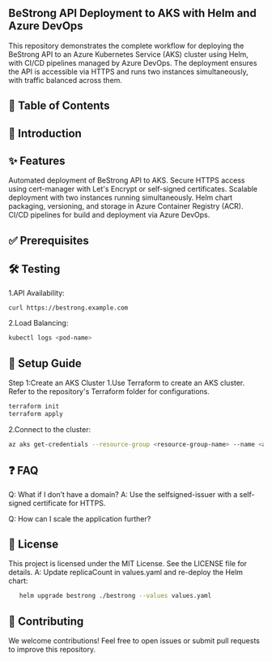 ## BeStrong API Deployment to AKS with Helm and Azure DevOps

This repository demonstrates the complete workflow for deploying the BeStrong API to an Azure Kubernetes Service (AKS) cluster using Helm, with CI/CD pipelines managed by Azure DevOps. The deployment ensures the API is accessible via HTTPS and runs two instances simultaneously, with traffic balanced across them.

## 📖 Table of Contents

## 📝 Introduction

## ✨ Features

Automated deployment of BeStrong API to AKS.
Secure HTTPS access using cert-manager with Let's Encrypt or self-signed certificates.
Scalable deployment with two instances running simultaneously.
Helm chart packaging, versioning, and storage in Azure Container Registry (ACR).
CI/CD pipelines for build and deployment via Azure DevOps.

## ✅ Prerequisites

## 🛠 Testing
1.API Availability:
```bash
curl https://bestrong.example.com
```

2.Load Balancing:
```bash
kubectl logs <pod-name>
```

## 🚀 Setup Guide

Step 1:Create an AKS Cluster
1.Use Terraform to create an AKS cluster. Refer to the repository's Terraform folder for configurations.
```bash
terraform init
terraform apply
```
2.Connect to the cluster:
```bash
az aks get-credentials --resource-group <resource-group-name> --name <aks-cluster-name>
```

## ❓ FAQ
Q: What if I don’t have a domain?
A: Use the selfsigned-issuer with a self-signed certificate for HTTPS.

Q: How can I scale the application further?


## 📜 License

This project is licensed under the MIT License. See the LICENSE file for details.
A: Update replicaCount in values.yaml and re-deploy the Helm chart:
```bash
   helm upgrade bestrong ./bestrong --values values.yaml
```

## 🤝 Contributing

We welcome contributions! Feel free to open issues or submit pull requests to improve this repository.